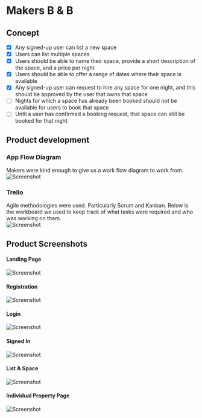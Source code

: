 # Makers B & B

## Concept
-[x] Any signed-up user can list a new space </br>
-[x] Users can list multiple spaces </br>
-[x] Users should be able to name their space, provide a short description of the space, and a price per night </br>
-[x] Users should be able to offer a range of dates where their space is available </br>
-[x] Any signed-up user can request to hire any space for one night, and this should be approved by the user that owns that space </br>
-[ ] Nights for which a space has already been booked should not be available for users to book that space </br>
-[ ] Until a user has confirmed a booking request, that space can still be booked for that night

## Product development
### App Flow Diagram
Makers were kind enough to give us a work flow diagram to work from.
![Screenshot](screenshots/WorkFlowDiagram.png "Work Flow Diagram")
### Trello
Agile methodologies were used. Particularly Scrum and Kanban. Below is the workboard we used to keep track of what tasks were required and who was working on them.</br>
![Screenshot](screenshots/TrelloBoard.png "Trello Board")

## Product Screenshots
#### Landing Page
![Screenshot](screenshots/LandingPage.png "Landing Page")

#### Registration
![Screenshot](screenshots/Registration.png "Registration")

#### Login
![Screenshot](screenshots/Login.png "Login")

#### Signed In
![Screenshot](screenshots/SignedInPage.png "Signed In Page")

#### List A Space
![Screenshot](screenshots/ListASpace.png "List A Space")

#### Individual Property Page
![Screenshot](screenshots/IndividualPropertyPage.png "Individual Property Page")
